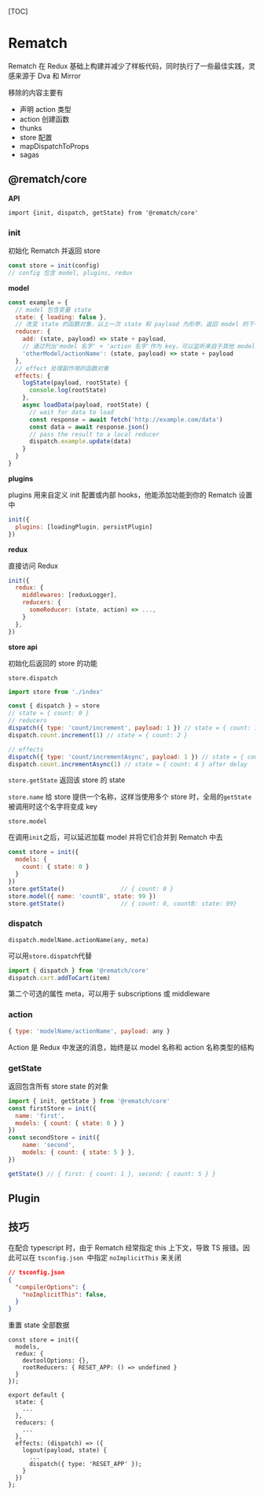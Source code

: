 [TOC]

# Rematch

Rematch 在 Redux 基础上构建并减少了样板代码，同时执行了一些最佳实践，灵感来源于 Dva 和 Mirror

移除的内容主要有

+ 声明 action 类型
+ action 创建函数
+ thunks
+ store 配置
+ mapDispatchToProps
+ sagas



## @rematch/core

**API**

`import {init, dispatch, getState} from '@rematch/core'`

### init

初始化 Rematch 并返回 store

```javascript
const store = init(config)
// config 包含 model, plugins, redux
```



**model**

```js
const example = {
  // model 包含变量 state
  state: { loading: false },
  // 改变 state 的函数对象，以上一次 state 和 payload 为形参，返回 model 的下一个形态。是一个纯函数
  reducer: {
    add: (state, payload) => state + payload,
    // 通过列出'model 名字' + 'action 名字'作为 key，可以监听来自于其他 model 的 action
    'otherModel/actionName': (state, payload) => state + payload
  },
  // effect 处理副作用的函数对象
  effects: {
    logState(payload, rootState) {
      console.log(rootState)
    },
    async loadData(payload, rootState) {
      // wait for data to load
      const response = await fetch('http://example.com/data')
      const data = await response.json()
      // pass the result to a local reducer
      dispatch.example.update(data)
    }
  }
}
```



**plugins**

plugins 用来自定义 init 配置或内部 hooks，他能添加功能到你的 Rematch 设置中

```js
init({
  plugins: [loadingPlugin, persistPlugin]
})
```



**redux**

直接访问 Redux

```js
init({
  redux: {
    middlewares: [reduxLogger],
    reducers: {
      someReducer: (state, action) => ...,
    }
  },
})
```



**store api** 

初始化后返回的 store 的功能

`store.dispatch`

```js
import store from './index'

const { dispatch } = store
// state = { count: 0 }
// reducers
dispatch({ type: 'count/increment', payload: 1 }) // state = { count: 1 }
dispatch.count.increment(1) // state = { count: 2 }

// effects
dispatch({ type: 'count/incrementAsync', payload: 1 }) // state = { count: 3 } after delay
dispatch.count.incrementAsync(1) // state = { count: 4 } after delay
```



`store.getState` 返回该 store 的 state

`store.name` 给 store 提供一个名称，这样当使用多个 store 时，全局的`getState`被调用时这个名字将变成 key



`store.model`

在调用`init`之后，可以延迟加载 model 并将它们合并到 Rematch 中去

```js
const store = init({
  models: {
    count: { state: 0 }
  }
})
store.getState()				// { count: 0 }
store.model({ name: 'countB', state: 99 })
store.getState()				// { count: 0, countB: state: 99}
```



### dispatch

`dispatch.modelName.actionName(any, meta)` 

可以用`store.dispatch`代替

```js
import { dispatch } from '@rematch/core'
dispatch.cart.addToCart(item)
```



第二个可选的属性 meta，可以用于 subscriptions 或 middleware



### action

```js
{ type: 'modelName/actionName', payload: any }
```

Action 是 Redux 中发送的消息，始终是以 model 名称和 action 名称类型的结构



### getState

返回包含所有 store state 的对象

```js
import { init, getState } from '@rematch/core'
const firstStore = init({
  name: 'first',
  models: { count: { state: 0 } }
})
const secondStore = init({
    name: 'second',
    models: { count: { state: 5 } },
})

getState() // { first: { count: 1 }, second: { count: 5 } }
```



## Plugin

## 技巧

在配合 typescript 时，由于 Rematch 经常指定 this 上下文，导致 TS 报错。因此可以在 `tsconfig.json `中指定 `noImplicitThis` 来关闭

```json
// tsconfig.json
{
  "compilerOptions": {
    "noImplicitThis": false,
  }
}
```



重置 state 全部数据

```react
const store = init({
  models,
  redux: {
    devtoolOptions: {},
    rootReducers: { RESET_APP: () => undefined }
  }
});

export default {
  state: {
    ...
  },
  reducers: {
    ...
  },
  effects: (dispatch) => ({
    logout(payload, state) {
      ...
      dispatch({ type: 'RESET_APP' });
    }
  })
};
```